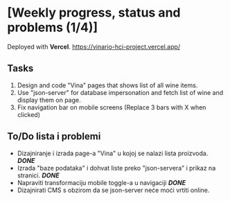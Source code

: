 # [Weekly progress, status and problems (1/4)]

Deployed with **Vercel**.
https://vinario-hci-project.vercel.app/

## Tasks
1. Design and code "Vina" pages that shows list of all wine items.
2. Use "json-server" for database impersonation and fetch list of wine and display them on page.
3. Fix navigation bar on mobile screens (Replace 3 bars with X when clicked)

## To/Do lista i problemi
- Dizajniranje i izrada page-a "Vina" u kojoj se nalazi lista proizvoda. **_DONE_**
- Izrada "baze podataka" i dohvat liste preko "json-servera" i prikaz na stranici. **_DONE_**
- Napraviti transformaciju mobile toggle-a u navigaciji **_DONE_**
- Dizajnirati CMS s obzirom da se json-server neće moći vrtiti online.
